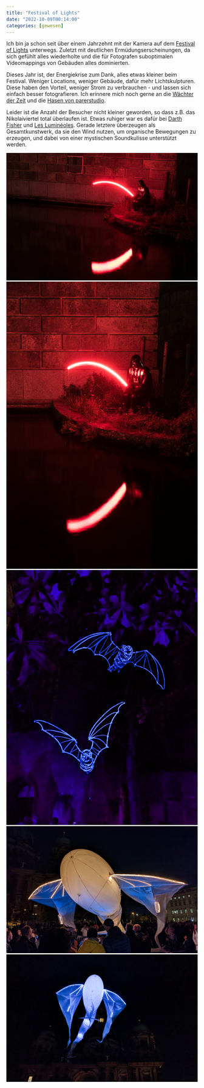 ```yaml
---
title: "Festival of Lights"
date: "2022-10-09T00:14:00"
categories: [gewesen]
---
```


Ich bin ja schon seit über einem Jahrzehnt mit der Kamera auf dem  [Festival of Lights](/blog/2012/10/23/festival-of-lights/) unterwegs. Zuletzt mit deutlichen Ermüdungserscheinungen, da sich gefühlt alles wiederholte und die für Fotografen suboptimalen Videomappings von Gebäuden alles dominierten.

Dieses Jahr ist, der Energiekrise zum Dank, alles etwas kleiner beim Festival. Weniger Locations, weniger Gebäude, dafür mehr Lichtskulpturen. Diese haben den Vorteil, weniger Strom zu verbrauchen - und lassen sich einfach besser fotografieren. Ich erinnere mich noch gerne an die [Wächter der Zeit](https://guardian-of-time.com/de/) und die [Hasen von parerstudio](https://parerstudio.com/).

Leider ist die Anzahl der Besucher nicht kleiner geworden, so dass z.B. das Nikolaiviertel total überlaufen ist. Etwas ruhiger war es dafür bei [Darth Fisher](http://2022.festival-of-lights.de/2022/09/21/darth-fisher/) und [Les Luminéoles](http://2022.festival-of-lights.de/2022/09/21/les-lumineoles/). Gerade letztere überzeugen als Gesamtkunstwerk, da sie den Wind nutzen, um organische Bewegungen zu erzeugen, und dabei von einer mystischen Soundkulisse unterstützt werden.

![Darth Fisher](DSC04086.jpg)
![Darth Fisher](DSC04088.jpg)
![Ghostly Guests](PXL_20221008_181244045.jpg)
![Les Luminéoles](PXL_20221008_185323512.jpg)
![Les Luminéoles](PXL_20221008_185512902.jpg)